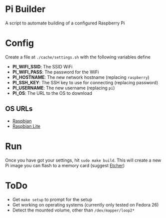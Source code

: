 # Pi Builder

A script to automate building of a configured Raspberry Pi

# Config

Create a file at `./cache/settings.sh` with the following variables
define

- **PI_WIFI_SSID**: The SSID WiFi
- **PI_WIFI_PASS**: The password for the WiFi
- **PI_HOSTNAME**: The new network hostname (replacing `raspberry`)
- **PI_SSH_KEY**: The SSH key to use for connecting (replacing password)
- **PI_USERNAME**: The new username (replacing `pi`)
- **PI_OS**: The URL to the OS to download

## OS URLs

- [Raspbian](https://downloads.raspberrypi.org/raspbian/images)
- [Raspbian Lite](https://downloads.raspberrypi.org/raspbian/images)

# Run

Once you have got your settings, hit `sudo make build`. This will create
a new Pi image you can flash to a memory card (suggest
[Etcher](http://etcher.io))

# ToDo

- Get `make setup` to prompt for the setup
- Get working on operating systems (currently only tested on Fedora 26)
- Detect the mounted volume, other than `/dev/mapper/loop2*`

